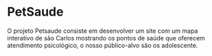 # PetSaude
O projeto Petsaude consiste em desenvolver um site com um mapa interativo de são Carlos mostrando os pontos de saúde que oferecem atendimento psicológico, o nosso público-alvo são os adolescente.

